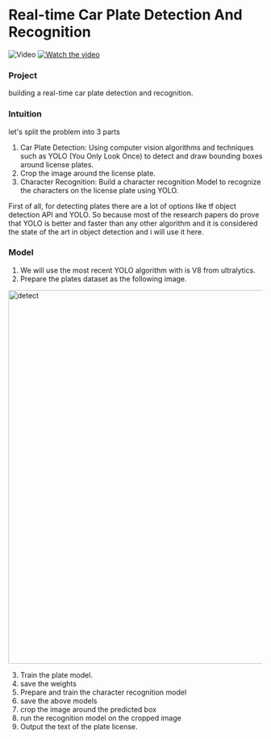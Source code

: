 # Real-time Car Plate Detection And Recognition

![Video](https://youtu.be/fKEgO-3lpWA)
[![Watch the video](https://img.youtube.com/vi/fKEgO-3lpWA/maxresdefault.jpg)](https://youtu.be/fKEgO-3lpWA)



### Project
  building a real-time car plate detection and recognition.
  
### Intuition
  let's split the problem into 3 parts
  1. Car Plate Detection: Using computer vision algorithms and techniques such as YOLO (You Only Look Once) to detect and draw bounding boxes around license plates.
  2. Crop the image around the license plate.
  3. Character Recognition: Build a character recognition Model to recognize the characters on the license plate using YOLO.

  First of all, for detecting plates there are a lot of options like tf object detection API and YOLO.
  So because most of the research papers do prove that YOLO is better and faster than any other algorithm and it is considered the state of the art in object detection 
  and i will use it here.

### Model
  1. We will use the most recent YOLO algorithm with is V8 from ultralytics.
  2. Prepare the plates dataset as the following image.
  <img width="739" alt="detect" src="https://user-images.githubusercontent.com/26833433/134436012-65111ad1-9541-4853-81a6-f19a3468b75f.png">
  
  3. Train the plate model.
  4. save the weights
  5. Prepare and train the character recognition model
  6. save the above models
  7. crop the image around the predicted box
  8. run the recognition model on the cropped image
  9. Output the text of the plate license.
